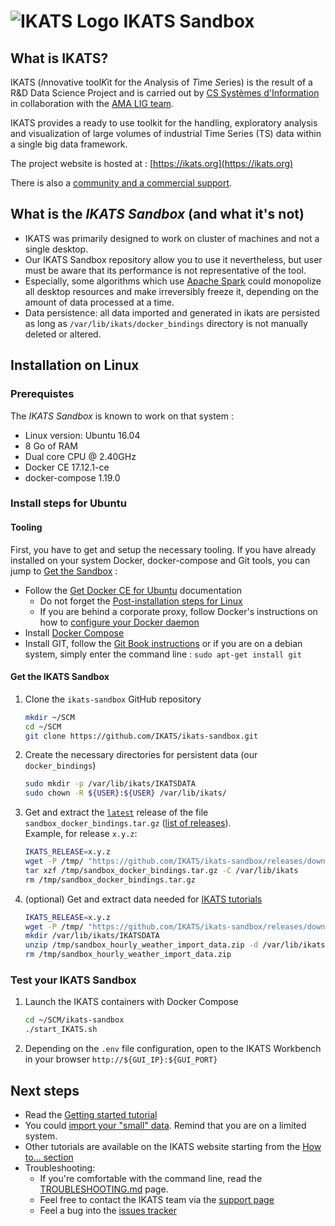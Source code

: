# ![IKATS Logo](https://ikats.org/img/Logo-ikats-icon.png) IKATS Sandbox

## What is IKATS?

IKATS (*I*nnovative tool*K*it for the *A*nalysis of *T*ime *S*eries) is the result of a R&D Data Science Project and is carried out by [CS Systèmes d'Information](http://www.c-s.fr) in collaboration with the [AMA LIG team](http://ama.liglab.fr/).

IKATS provides a ready to use toolkit for the handling, exploratory analysis and visualization of large volumes of industrial Time Series (TS) data within a single big data framework.

The project website is hosted at : [https://ikats.org](https://ikats.org)

There is also a [community and a commercial support](https://ikats.org/support.html).

## What is the _IKATS Sandbox_ (and what it's not)

- IKATS was primarily designed to work on cluster of machines and not a single desktop.
- Our IKATS Sandbox repository allow you to use it nevertheless, but user must be aware that its performance is not representative of the tool.
- Especially, some algorithms which use [Apache Spark](https://spark.apache.org/) could monopolize all desktop resources and make irreversibly freeze it, depending on the amount of data processed at a time.
- Data persistence: all data imported and generated in ikats are persisted as long as `/var/lib/ikats/docker_bindings` directory is not manually deleted or altered.

## Installation on Linux

### Prerequistes

The _IKATS Sandbox_ is known to work on that system :

- Linux version: Ubuntu 16.04
- 8 Go of RAM
- Dual core CPU @ 2.40GHz
- Docker CE 17.12.1-ce
- docker-compose 1.19.0

### Install steps for Ubuntu

#### Tooling

First, you have to get and setup the necessary tooling. If you have already installed on your system Docker, docker-compose and Git tools, you can jump to [Get the Sandbox](#get-the-ikats-sandbox) :

- Follow the [Get Docker CE for Ubuntu](https://docs.docker.com/install/linux/docker-ce/ubuntu/) documentation
  - Do not forget the [Post-installation steps for Linux](https://docs.docker.com/install/linux/linux-postinstall/)
  - If you are behind a corporate proxy, follow Docker's instructions on how to [configure your Docker daemon](https://docs.docker.com/config/daemon/systemd/#httphttps-proxy])
- Install [Docker Compose](https://docs.docker.com/compose/install/)
- Install GIT, follow the [Git Book instructions](https://git-scm.com/book/en/v2/Getting-Started-Installing-Git) or if you are on a debian system, simply enter the command line : `sudo apt-get install git`

#### Get the IKATS Sandbox

1. Clone the `ikats-sandbox` GitHub repository

    ```bash
    mkdir ~/SCM
    cd ~/SCM
    git clone https://github.com/IKATS/ikats-sandbox.git
    ```

2. Create the necessary directories for persistent data (our `docker_bindings`)

    ```bash
    sudo mkdir -p /var/lib/ikats/IKATSDATA
    sudo chown -R ${USER}:${USER} /var/lib/ikats/
    ```

3. Get and extract the [`latest`](https://github.com/IKATS/ikats-sandbox/releases/latest) release of the file `sandbox_docker_bindings.tar.gz` ([list of releases](https://github.com/IKATS/ikats-sandbox/releases)).  
    Example, for release `x.y.z`:

    ```bash
    IKATS_RELEASE=x.y.z
    wget -P /tmp/ "https://github.com/IKATS/ikats-sandbox/releases/download/${IKATS_RELEASE}/sandbox_docker_bindings.tar.gz"
    tar xzf /tmp/sandbox_docker_bindings.tar.gz -C /var/lib/ikats
    rm /tmp/sandbox_docker_bindings.tar.gz
    ```

4. (optional) Get and extract data needed for [IKATS tutorials](https://ikats.org/tutorials.html)

    ```bash
    IKATS_RELEASE=x.y.z
    wget -P /tmp/ "https://github.com/IKATS/ikats-sandbox/releases/download/${IKATS_RELEASE}/sandbox_hourly_weather_import_data.zip"
    mkdir /var/lib/ikats/IKATSDATA
    unzip /tmp/sandbox_hourly_weather_import_data.zip -d /var/lib/ikats/IKATSDATA
    rm /tmp/sandbox_hourly_weather_import_data.zip
    ```

### Test your IKATS Sandbox

1. Launch the IKATS containers with Docker Compose

    ```bash
    cd ~/SCM/ikats-sandbox
    ./start_IKATS.sh
    ```

2. Depending on the `.env` file configuration, open to the IKATS Workbench in your browser `http://${GUI_IP}:${GUI_PORT}`

## Next steps

- Read the [Getting started tutorial](https://ikats.org/doc/tutorials/tuto_workflow.html)
- You could [import your "small" data](https://ikats.org/doc/tutorials/tuto_imports.html). Remind that you are on a limited system.
- Other tutorials are available on the IKATS website starting from the [How to... section](https://ikats.org/howto.html)
- Troubleshooting:
  - If you're comfortable with the command line, read the [TROUBLESHOOTING.md](TROUBLESHOOTING.md) page.
  - Feel free to contact the IKATS team via the [support page](https://ikats.org/support.html)
  - Feel a bug into the [issues tracker](https://github.com/IKATS/IKATS/issues)
